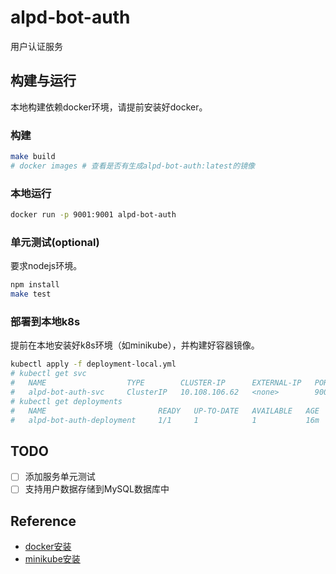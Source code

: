 # alpd-bot-auth

用户认证服务

## 构建与运行

本地构建依赖docker环境，请提前安装好docker。

### 构建

```sh
make build
# docker images # 查看是否有生成alpd-bot-auth:latest的镜像
```

### 本地运行

```sh
docker run -p 9001:9001 alpd-bot-auth
```

### 单元测试(optional)

要求nodejs环境。

```sh
npm install
make test
```

### 部署到本地k8s

提前在本地安装好k8s环境（如minikube），并构建好容器镜像。

```sh
kubectl apply -f deployment-local.yml
# kubectl get svc
#   NAME                  TYPE        CLUSTER-IP      EXTERNAL-IP   PORT(S)    AGE
#   alpd-bot-auth-svc     ClusterIP   10.108.106.62   <none>        9001/TCP   17m
# kubectl get deployments
#   NAME                         READY   UP-TO-DATE   AVAILABLE   AGE
#   alpd-bot-auth-deployment     1/1     1            1           16m
```

## TODO

- [ ] 添加服务单元测试
- [ ] 支持用户数据存储到MySQL数据库中

## Reference

* [docker安装](https://docs.docker.com/desktop/)
* [minikube安装](https://developer.aliyun.com/article/221687)
